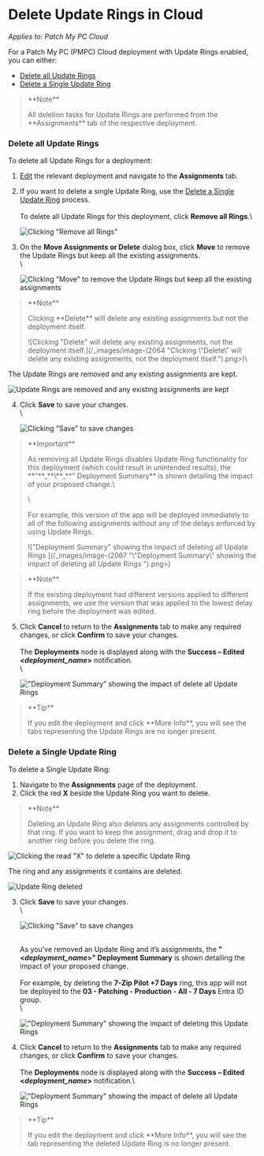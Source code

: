 # Delete Update Rings in Cloud

_Applies to: Patch My PC Cloud_

For a Patch My PC (PMPC) Cloud deployment with Update Rings enabled, you can either:

* [Delete all Update Rings](delete-update-rings-in-cloud.md#delete-all-update-rings)
* [Delete a Single Update Ring](delete-update-rings-in-cloud.md#delete-a-single-update-ring)

<blockquote class="wp-block-quote">
<p>**Note**</p>
<p>All deletion tasks for Update Rings are performed from the **Assignments** tab of the respective deployment.</p>
</blockquote>

### Delete all Update Rings

To delete all Update Rings for a deployment:

1. [Edit](../manage-cloud-deployments/edit-a-cloud-deployment.md) the relevant deployment and navigate to the **Assignments** tab.
2.  If you want to delete a single Update Ring, use the [Delete a Single Update Ring](delete-update-rings-in-cloud.md#delete-a-single-update-ring) process.\
    \
    To delete all Update Rings for this deployment, click **Remove all Rings**.\


    ![Clicking "Remove all Rings"](/_images/image-(2061).png "Clicking “Remove all Rings”")


3.  On the **Move Assignments or Delete** dialog box, click **Move** to remove the Update Rings but keep all the existing assignments.\
    \


    ![Clicking "Move" to remove the Update Rings but keep all the existing assignments](/_images/image-(2062).png "Clicking “Move” to remove the Update Rings but keep all the existing assignments")

<blockquote class="wp-block-quote">
<p>**Note**</p>
<p>Clicking **Delete** will delete any existing assignments but not the deployment itself.</p>
<p>![Clicking "Delete" will delete any existing assignments, not the deployment itself.](/_images/image-(2064 "Clicking \"Delete\" will delete any existing assignments, not the deployment itself.").png>)\</p>
</blockquote>

The Update Rings are removed and any existing assignments are kept.

![Update Rings are removed and any existing assignments are kept](/_images/image-(2065).png "Update Rings are removed and any existing assignments are kept")

4.  Click **Save** to save your changes.\
    \


    ![Clicking "Save" to save changes](/_images/image-(2066).png "Clicking “Save” to save changes")

<blockquote class="wp-block-quote">
<p>**Important**</p>
<p>As removing all Update Rings disables Update Ring functionality for this deployment (which could result in unintended results), the **"**_**\<deployment\_name>**_**" Deployment Summary** is shown detailing the impact of your proposed change.\</p>
<p>\</p>
<p>For example, this version of the app will be deployed immediately to all of the following assignments without any of the delays enforced by using Update Rings.</p>
<p>!["Deployment Summary" showing the impact of deleting all Update Rings ](/_images/image-(2067 "\"Deployment Summary\" showing the impact of deleting all Update Rings ").png>)</p>
</blockquote>

<blockquote class="wp-block-quote">
<p>**Note**</p>
<p>If the existing deployment had different versions applied to different assignments, we use the version that was applied to the lowest delay ring before the deployment was edited.</p>
</blockquote>

5.  Click **Cancel** to return to the **Assignments** tab to make any required changes, or click **Confirm** to save your changes.\
    \
    The **Deployments** node is displayed along with the **Success – Edited <**_**deployment\_name**_**>** notification.\
    \


    !["Deployment Summary" showing the impact of delete all Update Rings](/_images/image-(2068).png "“Deployment Summary” showing the impact of delete all Update Rings")

<blockquote class="wp-block-quote">
<p>**Tip**</p>
<p>If you edit the deployment and click **More Info**, you will see the tabs representing the Update Rings are no longer present.</p>
</blockquote>

### Delete a Single Update Ring

To delete a Single Update Ring:

1. Navigate to the **Assignments** page of the deployment.
2. Click the red **X** beside the Update Ring you want to delete.

<blockquote class="wp-block-quote">
<p>**Note**</p>
<p>Deleting an Update Ring also deletes any assignments controlled by that ring. If you want to keep the assignment, drag and drop it to another ring before you delete the ring.</p>
</blockquote>

![Clicking the read "X" to delete a specific Update Ring](/_images/image-(2069).png "Clicking the read “X” to delete a specific Update Ring")

The ring and any assignments it contains are deleted.

![Update Ring deleted](/_images/image-(2070).png "Update Ring deleted")

3.  Click **Save** to save your changes.\
    \


    ![Clicking "Save" to save changes](/_images/image-(2071).png "Clicking “Save” to save changes")

    \
    As you’ve removed an Update Ring and it’s assignments, the **"<**_**deployment\_name**_**>" Deployment Summary** is shown detailing the impact of your proposed change.\
    \
    For example, by deleting the **7-Zip Pilot +7 Days** ring, this app will not be deployed to the **03 - Patching - Production - All - 7 Days** Entra ID group.\
    \


    !["Deployment Summary" showing the impact of deleting this Update Rings](/_images/image-(2072).png "“Deployment Summary” showing the impact of deleting this Update Rings")
4.  Click **Cancel** to return to the **Assignments** tab to make any required changes, or click **Confirm** to save your changes.\
    \
    The **Deployments** node is displayed along with the **Success – Edited <**_**deployment\_name**_**>** notification.\


    !["Deployment Summary" showing the impact of delete all Update Rings](/_images/image-(2073).png "“Deployment Summary” showing the impact of delete all Update Rings")

<blockquote class="wp-block-quote">
<p>**Tip**</p>
<p>If you edit the deployment and click **More Info**, you will see the tab representing the deleted Update Ring is no longer present.</p>
</blockquote>